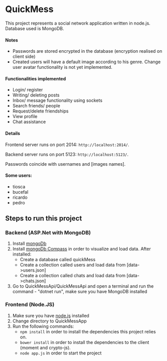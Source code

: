 # QuickMess

This project represents a social network application written in node.js.
Database used is MongoDB. 

#### Notes
* Passwords are stored encrypted in the database (encryption realised on client side)
* Created users will have a default image according to his genre. Change user avatar functionality is not yet implemented.

#### Functionalities implemented
* Login/ register
* Writing/ deleting posts
* Inbox/ message functionality using sockets
* Search friends/ people
* Request/delete friendships
* View profile
* Chat assistance

#### Details
Frontend server runs on port 2014: ```http://localhost:2014/```.

Backend server runs on port 5123: ```http://localhost:5123/```.


Passwords coincide with usernames and [images names].

#### Some users:
- tiosca
- bucefal
- ricardo
- pedro

## Steps to run this project
### Backend (ASP.Net with MongoDB)

1. Install [mongoDb](https://docs.mongodb.com/manual/administration/install-community/)
2. Install [mongoDb Compass](https://www.mongodb.com/products/compass) in order to visualize and load data. After installed:
    * Create a database called quickMess
    * Create a collection called users and load data from [data->users.json]
    * Create a collection called chats and load data from [data->chats.json]
3. Go to QuickMessApi/QuickMessApi and open a terminal and run the command - "dotnet run", make sure you have MongoDB installed
### Frontend (Node.JS)
1. Make sure you have [node.js](https://nodejs.org/en/) installed
2. Change directory to QuickMessApp
3. Run the following commands:
    * ```npm install``` in order to install the dependencies this project relies on.
    * ```bower install``` in order to install the dependencies to the client  (moment and crypto-js).
    * ```node app.js``` in order to start the project


